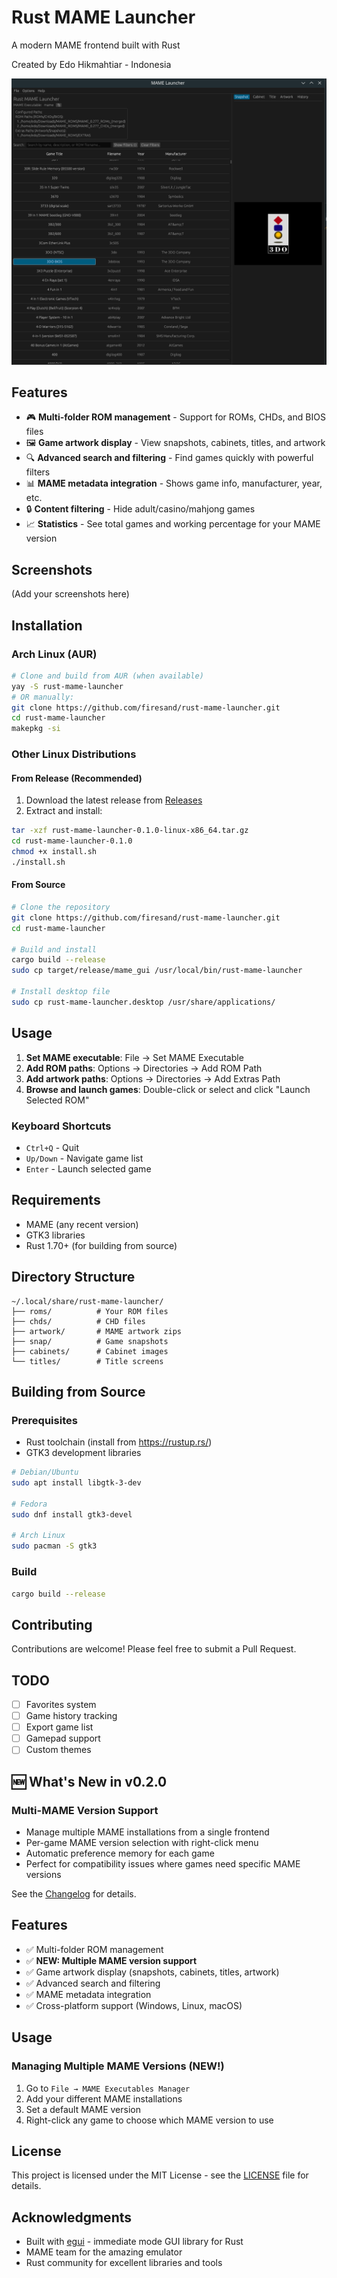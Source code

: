 # Rust MAME Launcher

A modern MAME frontend built with Rust

Created by Edo Hikmahtiar - Indonesia

![Screenshot](screenshot.png)

## Features

- 🎮 **Multi-folder ROM management** - Support for ROMs, CHDs, and BIOS files
- 🖼️ **Game artwork display** - View snapshots, cabinets, titles, and artwork
- 🔍 **Advanced search and filtering** - Find games quickly with powerful filters
- 📊 **MAME metadata integration** - Shows game info, manufacturer, year, etc.
- 🔒 **Content filtering** - Hide adult/casino/mahjong games
- 📈 **Statistics** - See total games and working percentage for your MAME version

## Screenshots

(Add your screenshots here)

## Installation

### Arch Linux (AUR)

```bash
# Clone and build from AUR (when available)
yay -S rust-mame-launcher
# OR manually:
git clone https://github.com/firesand/rust-mame-launcher.git
cd rust-mame-launcher
makepkg -si
```

### Other Linux Distributions

#### From Release (Recommended)

1. Download the latest release from [Releases](https://github.com/firesand/rust-mame-launcher/releases)
2. Extract and install:
```bash
tar -xzf rust-mame-launcher-0.1.0-linux-x86_64.tar.gz
cd rust-mame-launcher-0.1.0
chmod +x install.sh
./install.sh
```

#### From Source

```bash
# Clone the repository
git clone https://github.com/firesand/rust-mame-launcher.git
cd rust-mame-launcher

# Build and install
cargo build --release
sudo cp target/release/mame_gui /usr/local/bin/rust-mame-launcher

# Install desktop file
sudo cp rust-mame-launcher.desktop /usr/share/applications/
```

## Usage

1. **Set MAME executable**: File → Set MAME Executable
2. **Add ROM paths**: Options → Directories → Add ROM Path
3. **Add artwork paths**: Options → Directories → Add Extras Path
4. **Browse and launch games**: Double-click or select and click "Launch Selected ROM"

### Keyboard Shortcuts

- `Ctrl+Q` - Quit
- `Up/Down` - Navigate game list
- `Enter` - Launch selected game

## Requirements

- MAME (any recent version)
- GTK3 libraries
- Rust 1.70+ (for building from source)

## Directory Structure

```
~/.local/share/rust-mame-launcher/
├── roms/          # Your ROM files
├── chds/          # CHD files
├── artwork/       # MAME artwork zips
├── snap/          # Game snapshots
├── cabinets/      # Cabinet images
└── titles/        # Title screens
```

## Building from Source

### Prerequisites

- Rust toolchain (install from https://rustup.rs/)
- GTK3 development libraries

```bash
# Debian/Ubuntu
sudo apt install libgtk-3-dev

# Fedora
sudo dnf install gtk3-devel

# Arch Linux
sudo pacman -S gtk3
```

### Build

```bash
cargo build --release
```

## Contributing

Contributions are welcome! Please feel free to submit a Pull Request.

## TODO

- [ ] Favorites system
- [ ] Game history tracking
- [ ] Export game list
- [ ] Gamepad support
- [ ] Custom themes

## 🆕 What's New in v0.2.0

### Multi-MAME Version Support
- Manage multiple MAME installations from a single frontend
- Per-game MAME version selection with right-click menu
- Automatic preference memory for each game
- Perfect for compatibility issues where games need specific MAME versions

See the [Changelog](#changelog) for details.

## Features

- ✅ Multi-folder ROM management
- ✅ **NEW: Multiple MAME version support**
- ✅ Game artwork display (snapshots, cabinets, titles, artwork)
- ✅ Advanced search and filtering
- ✅ MAME metadata integration
- ✅ Cross-platform support (Windows, Linux, macOS)

## Usage

### Managing Multiple MAME Versions (NEW!)
1. Go to `File → MAME Executables Manager`
2. Add your different MAME installations
3. Set a default MAME version
4. Right-click any game to choose which MAME version to use

## License

This project is licensed under the MIT License - see the [LICENSE](LICENSE) file for details.

## Acknowledgments

- Built with [egui](https://github.com/emilk/egui) - immediate mode GUI library for Rust
- MAME team for the amazing emulator
- Rust community for excellent libraries and tools
